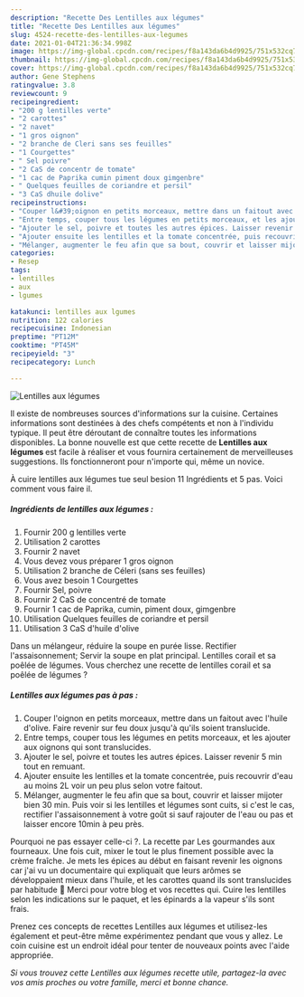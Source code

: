 ```yaml
---
description: "Recette Des Lentilles aux légumes"
title: "Recette Des Lentilles aux légumes"
slug: 4524-recette-des-lentilles-aux-legumes
date: 2021-01-04T21:36:34.998Z
image: https://img-global.cpcdn.com/recipes/f8a143da6b4d9925/751x532cq70/lentilles-aux-legumes-photo-principale-de-la-recette.jpg
thumbnail: https://img-global.cpcdn.com/recipes/f8a143da6b4d9925/751x532cq70/lentilles-aux-legumes-photo-principale-de-la-recette.jpg
cover: https://img-global.cpcdn.com/recipes/f8a143da6b4d9925/751x532cq70/lentilles-aux-legumes-photo-principale-de-la-recette.jpg
author: Gene Stephens
ratingvalue: 3.8
reviewcount: 9
recipeingredient:
- "200 g lentilles verte"
- "2 carottes"
- "2 navet"
- "1 gros oignon"
- "2 branche de Cleri sans ses feuilles"
- "1 Courgettes"
- " Sel poivre"
- "2 CaS de concentr de tomate"
- "1 cac de Paprika cumin piment doux gimgenbre"
- " Quelques feuilles de coriandre et persil"
- "3 CaS dhuile dolive"
recipeinstructions:
- "Couper l&#39;oignon en petits morceaux, mettre dans un faitout avec l&#39;huile d&#39;olive. Faire revenir sur feu doux jusqu&#39;à qu&#39;ils soient translucide."
- "Entre temps, couper tous les légumes en petits morceaux, et les ajouter aux oignons qui sont translucides."
- "Ajouter le sel, poivre et toutes les autres épices. Laisser revenir 5 min tout en remuant."
- "Ajouter ensuite les lentilles et la tomate concentrée, puis recouvrir d&#39;eau au moins 2L voir un peu plus selon votre faitout."
- "Mélanger, augmenter le feu afin que sa bout, couvrir et laisser mijoter bien 30 min. Puis voir si les lentilles et légumes sont cuits, si c&#39;est le cas, rectifier l&#39;assaisonnement à votre goût si sauf rajouter de l&#39;eau ou pas et laisser encore 10min à peu près."
categories:
- Resep
tags:
- lentilles
- aux
- lgumes

katakunci: lentilles aux lgumes 
nutrition: 122 calories
recipecuisine: Indonesian
preptime: "PT12M"
cooktime: "PT45M"
recipeyield: "3"
recipecategory: Lunch

---
```



![Lentilles aux légumes](https://img-global.cpcdn.com/recipes/f8a143da6b4d9925/751x532cq70/lentilles-aux-legumes-photo-principale-de-la-recette.jpg)

Il existe de nombreuses sources d'informations sur la cuisine. Certaines informations sont destinées à des chefs compétents et non à l'individu typique. Il peut être déroutant de connaître toutes les informations disponibles. La bonne nouvelle est que cette recette de <strong> Lentilles aux légumes </strong> est facile à réaliser et vous fournira certainement de merveilleuses suggestions. Ils fonctionneront pour n'importe qui, même un novice.

<!--inarticleads1-->

À cuire lentilles aux légumes tue seul besion 11 Ingrédients et 5 pas. Voici comment vous faire il.

##### Ingrédients de lentilles aux légumes :

1. Fournir 200 g lentilles verte
1. Utilisation 2 carottes
1. Fournir 2 navet
1. Vous devez vous préparer 1 gros oignon
1. Utilisation 2 branche de Céleri (sans ses feuilles)
1. Vous avez besoin 1 Courgettes
1. Fournir  Sel, poivre
1. Fournir 2 CaS de concentré de tomate
1. Fournir 1 cac de Paprika, cumin, piment doux, gimgenbre
1. Utilisation  Quelques feuilles de coriandre et persil
1. Utilisation 3 CaS d&#39;huile d&#39;olive


Dans un mélangeur, réduire la soupe en purée lisse. Rectifier l&#39;assaisonnement; Servir la soupe en plat principal. Lentilles corail et sa poêlée de légumes. Vous cherchez une recette de lentilles corail et sa poêlée de légumes ? 

<!--inarticleads2-->

##### Lentilles aux légumes pas à pas :

1. Couper l&#39;oignon en petits morceaux, mettre dans un faitout avec l&#39;huile d&#39;olive. Faire revenir sur feu doux jusqu&#39;à qu&#39;ils soient translucide.
1. Entre temps, couper tous les légumes en petits morceaux, et les ajouter aux oignons qui sont translucides.
1. Ajouter le sel, poivre et toutes les autres épices. Laisser revenir 5 min tout en remuant.
1. Ajouter ensuite les lentilles et la tomate concentrée, puis recouvrir d&#39;eau au moins 2L voir un peu plus selon votre faitout.
1. Mélanger, augmenter le feu afin que sa bout, couvrir et laisser mijoter bien 30 min. Puis voir si les lentilles et légumes sont cuits, si c&#39;est le cas, rectifier l&#39;assaisonnement à votre goût si sauf rajouter de l&#39;eau ou pas et laisser encore 10min à peu près.


Pourquoi ne pas essayer celle-ci ?. La recette par Les gourmandes aux fourneaux. Une fois cuit, mixer le tout le plus finement possible avec la crème fraîche. Je mets les épices au début en faisant revenir les oignons car j&#39;ai vu un documentaire qui expliquait que leurs arômes se développaient mieux dans l&#39;huile, et les carottes quand ils sont translucides par habitude 🙂 Merci pour votre blog et vos recettes qui. Cuire les lentilles selon les indications sur le paquet, et les épinards a la vapeur s&#39;ils sont frais. 

<!--inarticleads1-->

<p>
Prenez ces concepts de recettes Lentilles aux légumes et utilisez-les également et peut-être même expérimentez pendant que vous y allez. Le coin cuisine est un endroit idéal pour tenter de nouveaux points avec l'aide appropriée.
</p>

<p>
<i>Si vous trouvez cette Lentilles aux légumes recette utile, partagez-la avec vos amis proches ou votre famille, merci et bonne chance.</i>
</p>
